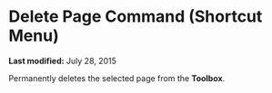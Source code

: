
# Delete Page Command (Shortcut Menu)

 **Last modified:** July 28, 2015

Permanently deletes the selected page from the  **Toolbox**.
